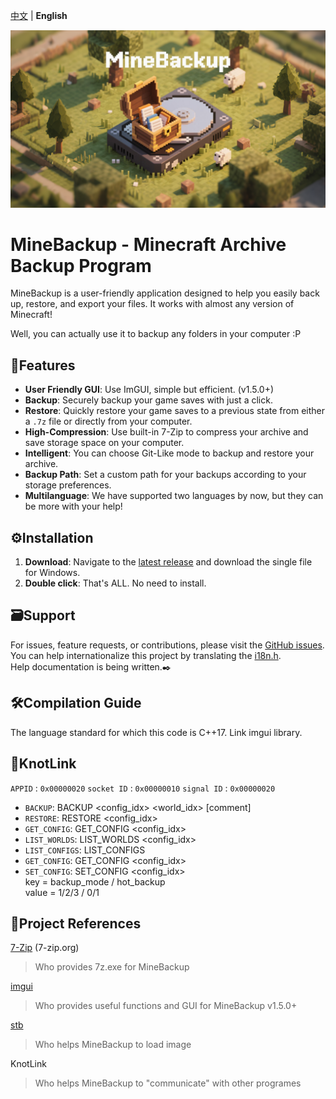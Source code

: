 [中文](README-zn.md) | **English** <!-- lang -->

![MineBackup](MineBackup/MineBackup.png)

# MineBackup - Minecraft Archive Backup Program

MineBackup is a user-friendly application designed to help you easily back up, restore, and export your files. It works with almost any version of Minecraft!

Well, you can actually use it to backup any folders in your computer :P

## 📸Features

- **User Friendly GUI**: Use ImGUI, simple but efficient. (v1.5.0+)
- **Backup**: Securely backup your game saves with just a click.
- **Restore**: Quickly restore your game saves to a previous state from either a `.7z` file or directly from your computer.
- **High-Compression**: Use built-in 7-Zip to compress your archive and save storage space on your computer.
- **Intelligent**: You can choose Git-Like mode to backup and restore your archive.
- **Backup Path**: Set a custom path for your backups according to your storage preferences.
- **Multilanguage**: We have supported two languages by now, but they can be more with your help!

## ⚙️Installation

1. **Download**: Navigate to the [latest release](https://github.com/Leafuke/MineBackup/releases) and download the single file for Windows.
2. **Double click**: That's ALL. No need to install.

## 🗃️Support

For issues, feature requests, or contributions, please visit the [GitHub issues](https://github.com/Leafuke/MineBackup/issues). <br />
You can help internationalize this project by translating the [i18n.h](MineBackup/i18n.h).<br />
Help documentation is being written.✒️

## 🛠️Compilation Guide

The language standard for which this code is C++17. Link imgui library.

## 🔗KnotLink

 `APPID` : `0x00000020`
 `socket ID` : `0x00000010`
 `signal ID` : `0x00000020`
- `BACKUP`: BACKUP <config_idx> <world_idx> [comment]
- `RESTORE`: RESTORE <config_idx>
- `GET_CONFIG`: GET_CONFIG <config_idx>
- `LIST_WORLDS`: LIST_WORLDS <config_idx>
- `LIST_CONFIGS`: LIST_CONFIGS
- `GET_CONFIG`: GET_CONFIG <config_idx>
- `SET_CONFIG`: SET_CONFIG <config_idx> <key> <value> <br />
 key = backup_mode / hot_backup<br />
 value = 1/2/3     /  0/1

## 📄Project References

[7-Zip](https://github.com/ip7z/7zip) (7-zip.org)
> Who provides 7z.exe for MineBackup

[imgui](https://github.com/ocornut/imgui) 
> Who provides useful functions and GUI for MineBackup v1.5.0+

[stb](https://github.com/nothings/stb) 
> Who helps MineBackup to load image

KnotLink
> Who helps MineBackup to "communicate" with other programes
